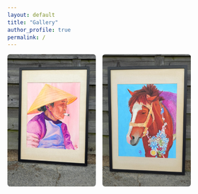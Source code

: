 ```yaml
---
layout: default
title: "Gallery"
author_profile: true
permalink: /
---
```


<div class="gallery-container">
  <!-- Sa Pa Market -->
  <a href="/images/Sa_Pa_market_Little_treat.jpeg" class="glightbox" data-title="Sa Pa Market – Little Treat">
    <img src="/images/Sa_Pa_market_Little_treat.jpeg" alt="Sa Pa Market">
  </a>

  <!-- Sylhet Horse -->
  <a href="/images/Syllhet_horse.jpeg" class="glightbox" data-title="Sylhet Horse">
    <img src="/images/Syllhet_horse.jpeg" alt="Sylhet Horse">
  </a>
</div>

<style>
.gallery-container {
  display: flex;
  flex-wrap: wrap;
  gap: 15px;
}

.gallery-container img {
  width: 200px;
  height: 300px;
  object-fit: cover;
  cursor: pointer;
  border-radius: 6px;
  transition: transform 0.2s;
}

.gallery-container img:hover {
  transform: scale(1.05);
}

@media (max-width: 768px) {
  .gallery-container {
    justify-content: center;
  }
  .gallery-container img {
    width: 150px;
    height: 225px;
  }
}
</style>

<!-- Include GLightbox -->
<link rel="stylesheet" href="https://cdn.jsdelivr.net/npm/glightbox/dist/css/glightbox.min.css" />
<script src="https://cdn.jsdelivr.net/npm/glightbox/dist/js/glightbox.min.js"></script>
<script>
document.addEventListener("DOMContentLoaded", function() {
  const lightbox = GLightbox({
    selector: '.glightbox',
    touchNavigation: true,
    loop: true
  });
});
</script>
